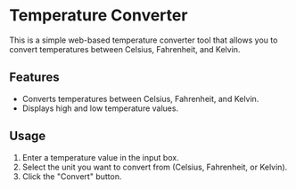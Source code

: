 # Temperature Converter

This is a simple web-based temperature converter tool that allows you to convert temperatures between Celsius, Fahrenheit, and Kelvin.

## Features

- Converts temperatures between Celsius, Fahrenheit, and Kelvin.
- Displays high and low temperature values.

## Usage

1. Enter a temperature value in the input box.
2. Select the unit you want to convert from (Celsius, Fahrenheit, or Kelvin).
3. Click the "Convert" button.




